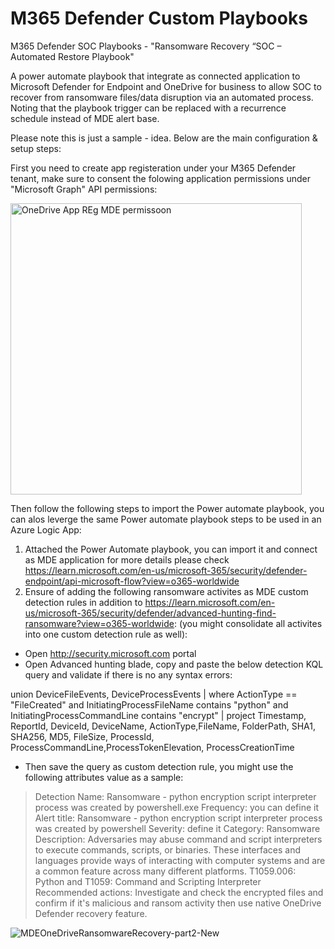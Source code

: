 # M365 Defender Custom Playbooks
M365 Defender SOC Playbooks - "Ransomware Recovery “SOC – Automated Restore Playbook"


A power automate playbook that integrate as connected application to Microsoft Defender for Endpoint and OneDrive for business to allow SOC to recover from ransomware files/data disruption via an automated process. Noting that the playbook trigger can be replaced with a recurrence schedule instead of MDE alert base.

Please note this is just a sample - idea. Below are the main configuration & setup steps:

First you need to create app registeration under your M365 Defender tenant, make sure to consent the folowing application permissions under "Microsoft Graph" API permissions:

<img width="466" alt="OneDrive App REg MDE permissoon" src="https://user-images.githubusercontent.com/39443323/213397388-df950740-d706-47d8-a739-3b94e74dec8d.png">

Then follow the following steps to import the Power automate playbook, you can alos leverge the same Power automate playbook steps to be used in an Azure Logic App:

1. Attached the Power Automate playbook, you can import it and connect as MDE application for more details please check https://learn.microsoft.com/en-us/microsoft-365/security/defender-endpoint/api-microsoft-flow?view=o365-worldwide
2. Ensure of adding the following ransomware activites as MDE custom detection rules in addition to https://learn.microsoft.com/en-us/microsoft-365/security/defender/advanced-hunting-find-ransomware?view=o365-worldwide: (you might consolidate all activites into one custom detection rule as well):
- Open http://security.microsoft.com portal
- Open Advanced hunting blade, copy and paste the below detection KQL query and validate if there is no any syntax errors:

union DeviceFileEvents, DeviceProcessEvents
| where ActionType == "FileCreated" and InitiatingProcessFileName contains "python" and InitiatingProcessCommandLine contains "encrypt"
| project Timestamp, ReportId, DeviceId, DeviceName, ActionType,FileName, FolderPath, SHA1, SHA256, MD5, FileSize, ProcessId, ProcessCommandLine,ProcessTokenElevation, ProcessCreationTime

- Then save the query as custom detection rule, you might use the following attributes value as a sample:

> Detection Name: Ransomware - python encryption script interpreter process was created by powershell.exe
> Frequency: you can define it
> Alert title: Ransomware - python encryption script interpreter process was created by powershell
> Severity: define it
> Category: Ransomware
> Description: Adversaries may abuse command and script interpreters to execute commands, scripts, or binaries. These interfaces and languages provide ways of interacting with computer systems and are a common feature across many different platforms.
T1059.006: Python and T1059: Command and Scripting Interpreter
> Recommended actions: Investigate and check the encrypted files and confirm if it's malicious and ransom activity then use native OneDrive Defender recovery feature.

![MDEOneDriveRansomwareRecovery-part2-New](https://user-images.githubusercontent.com/39443323/213176839-8b35b676-ab10-44db-ae78-31aeaf6a2082.gif)
